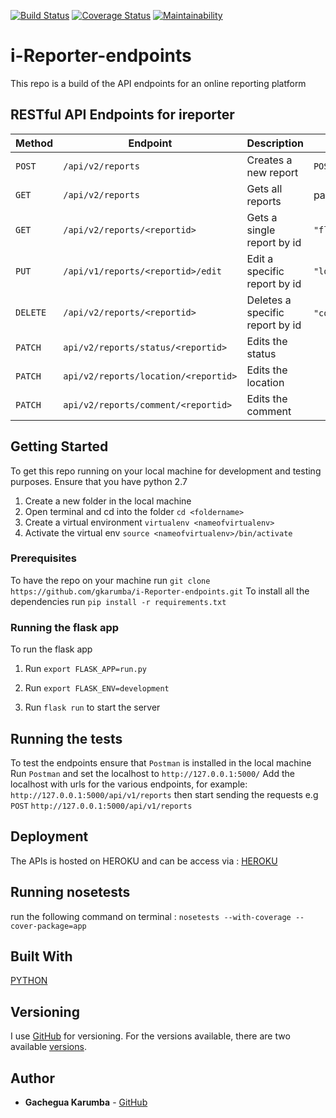
[![Build Status](https://travis-ci.org/gkarumba/i-Reporter-endpoints.svg?branch=ch-testing-endpoints-162298730)](https://travis-ci.org/gkarumba/i-Reporter-endpoints)  [![Coverage Status](https://coveralls.io/repos/github/gkarumba/i-Reporter-endpoints/badge.svg?branch=ch-testing-endpoints-162298730)](https://coveralls.io/github/gkarumba/i-Reporter-endpoints?branch=ch-testing-endpoints-162298730)  [![Maintainability](https://api.codeclimate.com/v1/badges/eaedfc4b38c12fec58e1/maintainability)](https://codeclimate.com/github/gkarumba/i-Reporter-endpoints/maintainability)

# i-Reporter-endpoints
This repo is a build of the API endpoints for an online reporting platform

## RESTful API Endpoints for ireporter


| Method        |       Endpoint                     |         Description               |    Example        |
| ------------- |       -------------                |         -------------             |  ------------     |
| `POST`        | `/api/v2/reports`                  |   Creates a new report            |    `POST`         |
| `GET`         | `/api/v2/reports`                  |   Gets all reports                |    payload = {    |
| `GET`         | `/api/v2/reports/<reportid>`       |   Gets a single report by id      |   `"flag":"",`    |
| `PUT`         | `/api/v1/reports/<reportid>/edit`  |   Edit a specific report by id    |   `"location":""` |
| `DELETE`      | `/api/v2/reports/<reportid>`       |   Deletes a specific report by id |   `"comment":""`} |
| `PATCH`       | `api/v2/reports/status/<reportid>` |   Edits the status                |                   |
| `PATCH`       |`api/v2/reports/location/<reportid>`|   Edits the location              |                   |
| `PATCH`       | `api/v2/reports/comment/<reportid>`|   Edits the comment               |                   |

                                                                                    

## Getting Started

To get this repo running on your local machine for development and testing purposes.
Ensure that you have python 2.7
1. Create a new folder in the local machine
2. Open terminal and cd into the folder `cd <foldername>`
3. Create a virtual environment `virtualenv <nameofvirtualenv>`
4. Activate the virtual env `source <nameofvirtualenv>/bin/activate`

### Prerequisites
To have the repo on your machine run `git clone https://github.com/gkarumba/i-Reporter-endpoints.git`
To install all the dependencies run `pip install -r requirements.txt` 

### Running the flask app

To run the flask app
1. Run `export FLASK_APP=run.py`

2. Run `export FLASK_ENV=development`

3. Run `flask run` to start the server

## Running the tests

To test the endpoints ensure that `Postman` is installed in the local machine
Run `Postman` and set the localhost to `http://127.0.0.1:5000/`
Add the localhost with urls for the various endpoints, for example: `http://127.0.0.1:5000/api/v1/reports` then start sending the requests e.g `POST` `http://127.0.0.1:5000/api/v1/reports` 


## Deployment

The APIs is hosted on HEROKU and can be access via : [HEROKU](https://i-reporter-gkarumba.herokuapp.com/)

## Running nosetests
run the following command on terminal : `nosetests --with-coverage --cover-package=app`

## Built With
[PYTHON](https://www.python.org/)

## Versioning

I use [GitHub](https://github.com/) for versioning. For the versions available, there are two available [versions](https://github.com/gkarumba/i-Reporter-endpoints). 

## Author

* **Gachegua Karumba** - [GitHub](https://github.com/gkarumba/)